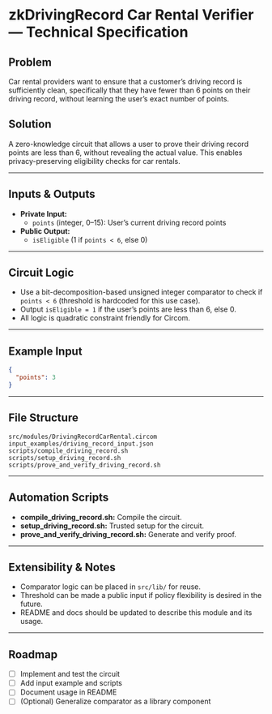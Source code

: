 # zkDrivingRecord Car Rental Verifier — Technical Specification

## Problem
Car rental providers want to ensure that a customer’s driving record is sufficiently clean, specifically that they have fewer than 6 points on their driving record, without learning the user’s exact number of points.

## Solution
A zero-knowledge circuit that allows a user to prove their driving record points are less than 6, without revealing the actual value. This enables privacy-preserving eligibility checks for car rentals.

---

## Inputs & Outputs
- **Private Input:**
  - `points` (integer, 0–15): User’s current driving record points
- **Public Output:**
  - `isEligible` (1 if `points < 6`, else 0)

---

## Circuit Logic
- Use a bit-decomposition-based unsigned integer comparator to check if `points < 6` (threshold is hardcoded for this use case).
- Output `isEligible = 1` if the user’s points are less than 6, else 0.
- All logic is quadratic constraint friendly for Circom.

---

## Example Input
```json
{
  "points": 3
}
```

---

## File Structure
```
src/modules/DrivingRecordCarRental.circom
input_examples/driving_record_input.json
scripts/compile_driving_record.sh
scripts/setup_driving_record.sh
scripts/prove_and_verify_driving_record.sh
```

---

## Automation Scripts
- **compile_driving_record.sh:** Compile the circuit.
- **setup_driving_record.sh:** Trusted setup for the circuit.
- **prove_and_verify_driving_record.sh:** Generate and verify proof.

---

## Extensibility & Notes
- Comparator logic can be placed in `src/lib/` for reuse.
- Threshold can be made a public input if policy flexibility is desired in the future.
- README and docs should be updated to describe this module and its usage.

---

## Roadmap
- [ ] Implement and test the circuit
- [ ] Add input example and scripts
- [ ] Document usage in README
- [ ] (Optional) Generalize comparator as a library component
